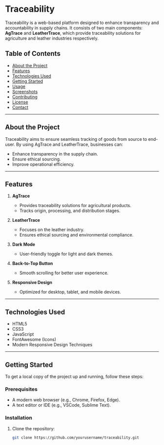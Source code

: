 # Traceability

Traceability is a web-based platform designed to enhance transparency and accountability in supply chains. It consists of two main components: **AgTrace** and **LeatherTrace**, which provide traceability solutions for agriculture and leather industries respectively.

## Table of Contents

- [About the Project](#about-the-project)
- [Features](#features)
- [Technologies Used](#technologies-used)
- [Getting Started](#getting-started)
- [Usage](#usage)
- [Screenshots](#screenshots)
- [Contributing](#contributing)
- [License](#license)
- [Contact](#contact)

---

## About the Project

Traceability aims to ensure seamless tracking of goods from source to end-user. By using AgTrace and LeatherTrace, businesses can:
- Enhance transparency in the supply chain.
- Ensure ethical sourcing.
- Improve operational efficiency.

---

## Features

1. **AgTrace**  
   - Provides traceability solutions for agricultural products.  
   - Tracks origin, processing, and distribution stages.  

2. **LeatherTrace**  
   - Focuses on the leather industry.  
   - Ensures ethical sourcing and environmental compliance.

3. **Dark Mode**  
   - User-friendly toggle for light and dark themes.

4. **Back-to-Top Button**  
   - Smooth scrolling for better user experience.

5. **Responsive Design**  
   - Optimized for desktop, tablet, and mobile devices.

---

## Technologies Used

- HTML5  
- CSS3  
- JavaScript  
- FontAwesome (Icons)  
- Modern Responsive Design Techniques  

---

## Getting Started

To get a local copy of the project up and running, follow these steps:

### Prerequisites
- A modern web browser (e.g., Chrome, Firefox, Edge).
- A text editor or IDE (e.g., VSCode, Sublime Text).

### Installation
1. Clone the repository:  
   ```bash
   git clone https://github.com/yourusername/traceability.git


